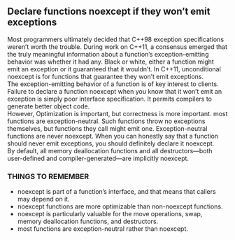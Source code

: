## Declare functions noexcept if they won’t emit exceptions
Most programmers ultimately decided that C++98 exception specifications weren’t worth the trouble. During work on C++11, a consensus emerged that the truly meaningful information about a function’s exception-emitting behavior was whether it had any. Black or white, either a function might emit an exception or it guaranteed that it wouldn’t. In C++11, unconditional noexcept is for functions that guarantee they won’t emit exceptions.     
The exception-emitting behavior of a function is of key interest to clients. Failure to declare a function noexcept when you know that it won’t emit an exception is simply poor interface specification. It permits compilers to generate better object code.  
However, Optimization is important, but correctness is more important. most functions are exception-neutral. Such functions throw no exceptions themselves, but functions they call might emit one. Exception-neutral functions are never noexcept. When you can honestly say that a function should never emit exceptions, you should definitely declare it noexcept.  
By default, all memory deallocation functions and all destructors—both user-defined and compiler-generated—are implicitly noexcept. 
### THINGS TO REMEMBER
* noexcept is part of a function’s interface, and that means that callers may depend on it.
* noexcept functions are more optimizable than non-noexcept functions.
* noexcept is particularly valuable for the move operations, swap, memory deallocation functions, and destructors.
* most functions are exception-neutral rather than noexcept.

